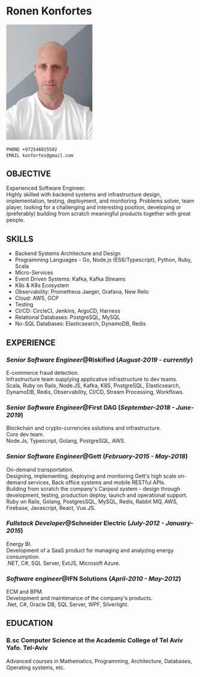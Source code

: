 # Ronen Konfortes

<img src="./me.jpg" alt="drawing" width="230"></img>

```
PHONE +972546825502
EMAIL konfortes@gmail.com
```

## OBJECTIVE

Experienced Software Engineer.  
Highly skilled with backend systems and infrastructure design, implementation, testing, deployment, and monitoring.
Problems solver, team player, looking for a challenging and interesting position, developing or (preferably) building from scratch meaningful products together with great people.

## SKILLS

- Backend Systems Architecture and Design
- Programming Languages - Go, Node.js (ES6/Typescript), Python, Ruby, Scala
- Micro-Services
- Event Driven Systems: Kafka, Kafka Streams
- K8s & K8s Ecosystem
- Observability: Prometheus Jaeger, Grafana, New Relic
- Cloud: AWS, GCP
- Testing
- CI/CD: CircleCI, Jenkins, ArgoCD, Harness
- Relational Databases: PostgreSQL, MySQL
- No-SQL Databases: Elasticsearch, DynamoDB, Redis

## EXPERIENCE

### ***Senior Software Engineer***@Riskified (_August-2019 - currently_)

E-commerce fraud detection.  
Infrastructure team supplying applicative infrastructure to dev teams.  
Scala, Ruby on Rails, Node.JS, Kafka, K8S, PostgreSQL, Elasticsearch, DynamoDB, Redis, Observability, CI/CD, Stream Processing, Workflows.

### ***Senior Software Engineer***@First DAG (_September-2018 - June-2019_)

Blockchain and crypto-currencies solutions and infrastructure.  
Core dev team.  
Node.Js, Typescript, Golang, PostgreSQL, AWS.

### ***Senior Software Engineer***@Gett (_February-2015 - May-2018_)

On-demand transportation.  
Designing, implementing, deploying and monitoring Gett's high scale on-demand services, Back office systems and mobile RESTful APIs.  
Building from scratch the company's Carpool system - design through development, testing, production deploy, launch and operational support.  
Ruby on Rails, Golang, PostgresSQL, MySQL, Redis, Rabbit MQ, AWS, Firebase, Javascript, React, Vue.JS.

### ***Fullstack Developer***@Schneider Electric (_July-2012 - January-2015_)

Energy BI.  
Development of a SaaS product for managing and analyzing energy consumption.  
.NET, C#, SQL Server, ExtJS, Microsoft Azure.

### ***Software engineer***@IFN Solutions (_April-2010 - May-2012_)

ECM and BPM.  
Development and maintenance of the company's products.  
.Net, C#, Oracle DB, SQL Server, WPF, Silverlight.
</br>

## EDUCATION

### B.sc Computer Science at the Academic College of Tel Aviv Yafo. Tel-Aviv

Advanced courses in Mathematics, Programming, Architecture, Databases, Operating systems, etc.
